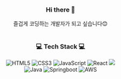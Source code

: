 

<div align=center>
  
### Hi there 👋
즐겁게 코딩하는 개발자가 되고 싶습니다😊
<br><br>
### :computer: Tech Stack :computer:
![HTML5](https://img.shields.io/badge/Html5-%23E34F26.svg?style=flat-square&logo=html5&logoColor=white)
![CSS3](https://img.shields.io/badge/Css3-%231572B6.svg?style=flat-square&logo=css3&logoColor=white)
![JavaScript](https://img.shields.io/badge/JavaScript-F7DF1E.svg?style=flat-square&logo=javascript&logoColor=black)
![React](https://img.shields.io/badge/-React-222222?style=flat-square&logo=react)
<img src="https://img.shields.io/badge/Node.js-339933?style=flat-square&logo=Node.js&logoColor=white"><br>
![Java](https://img.shields.io/badge/Java-%23ED8B00.svg?style=flat-square&logo=java&logoColor=white)
![Springboot](https://img.shields.io/badge/SpringBoot-6DB33F.svg?style=flat-square&logo=springboot&logoColor=white)
![AWS](https://img.shields.io/badge/AmazonAWS-232F3E.svg?style=flat-square&logo=AmazonAWS&logoColor=white)

</div>

<!--
**sinsungs/sinsungs** is a ✨ _special_ ✨ repository because its `README.md` (this file) appears on your GitHub profile.

Here are some ideas to get you started:

- 🔭 I’m currently working on ...
- 🌱 I’m currently learning ...
- 👯 I’m looking to collaborate on ...
- 🤔 I’m looking for help with ...
- 💬 Ask me about ...
- 📫 How to reach me: ...
- 😄 Pronouns: ...
- ⚡ Fun fact: ...
-->
